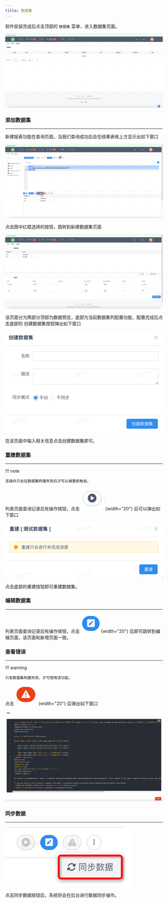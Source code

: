 ```yaml
---
title: 数据集
---
```


软件安装完成后点击顶部的 `数据集` 菜单，进入数据集页面。

![img.png](img.png)

### 添加数据集

---

新建报表功能在查询页面，当我们查询成功后会在结果表格上方显示出如下窗口

![img_1.png](img_1.png)

点击图中红框选择的按钮，跳转到新建数据集页面

![img_2.png](img_2.png)

该页面分为两部分顶部为数据预览，底部为当前数据集列配置功能，配置完成后点击底部的 创建数据集按钮弹出如下窗口

![img_3.png](img_3.png)

在该页面中输入相关信息点击创建数据集即可。

### 重建数据集

---

!!! note

    该操作只会在数据集构建失败后才可以被重新触发。

列表页面查询记录后有操作按钮，点击 ![img_4.png](img_4.png){width="20"} 后可以弹出如下窗口

![img_5.png](img_5.png)

点击底部的重建按钮即可重建数据集。

### 编辑数据集

---

列表页面查询记录后有操作按钮，点击 ![img_6.png](img_6.png){width="20"} 后即可跳转到编辑页面，该页面和新增页面一致。

### 查看错误

---

!!! warning

    只有数据集构建失败，才可使用该功能。

点击 ![img_7.png](img_7.png){width="20"} 后弹出如下窗口

![img_8.png](img_8.png)

### 同步数据

---

![img_9.png](img_9.png)

点击同步数据按钮后，系统将会在后台进行数据同步操作。
